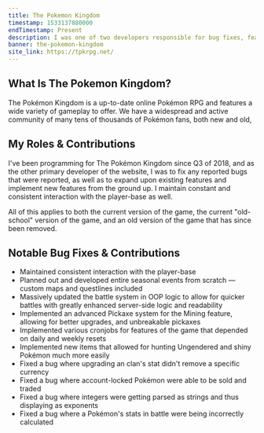 ```yaml
---
title: The Pokemon Kingdom
timestamp: 1533137880000
endTimestamp: Present
description: I was one of two developers responsible for bug fixes, feature planning and development, and some dev ops.
banner: the-pokemon-kingdom
site_link: https://tpkrpg.net/
---
```


## What Is The Pokemon Kingdom?
The Pokémon Kingdom is a up-to-date online Pokémon RPG and features a wide variety of gameplay to offer. We have a widespread and active community of many tens of thousands of Pokémon fans, both new and old,



## My Roles & Contributions
I've been programming for The Pok&eacute;mon Kingdom since Q3 of 2018, and as the other primary developer of the website, I was to fix any reported bugs that were reported, as well as to expand upon existing features and implement new features from the ground up. I maintain constant and consistent interaction with the player-base as well.

All of this applies to both the current version of the game, the current "old-school" version of the game, and an old version of the game that has since been removed.



## Notable Bug Fixes & Contributions
- Maintained consistent interaction with the player-base
- Planned out and developed entire seasonal events from scratch &mdash; custom maps and questlines included
- Massively updated the battle system in OOP logic to allow for quicker battles with greatly enhanced server-side logic and readability
- Implemented an advanced Pickaxe system for the Mining feature, allowing for better upgrades, and unbreakable pickaxes
- Implemented various cronjobs for features of the game that depended on daily and weekly resets
- Implemented new items that allowed for hunting Ungendered and shiny Pok&eacute;mon much more easily
- Fixed a bug where upgrading an clan's stat didn't remove a specific currency
- Fixed a bug where account-locked Pok&eacute;mon were able to be sold and traded
- Fixed a bug where integers were getting parsed as strings and thus displaying as exponents
- Fixed a bug where a Pok&eacute;mon's stats in battle were being incorrectly calculated
